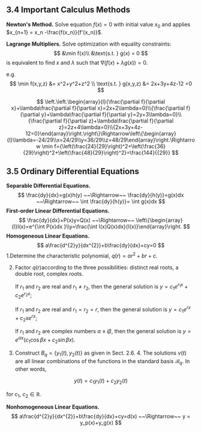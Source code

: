 ## 3.4 Important Calculus Methods

**Newton's Method.** Solve equation $f(x)=0$ with initial value $x_0$ and applies $x_{n+1} = x_n -\frac{f(x_n)}{f'(x_n)}$.

**Lagrange Multipliers.** Solve optimization with equality constraints:
$$
&\min f(x)\\
&\text{s.t. } g(x) = 0
$$
is equivalent to find $x$ and $\lambda$ such that $\nabla (f(x)+\lambda g(x)) = 0$​.

e.g. 
$$
\min f(x,y,z) &= x^2+y^2+z^2 \\
\text{s.t. } g(x,y,z) &= 2x+3y+4z-12 =0
$$

$$
\left.\left.\begin{array}{l}{\frac{\partial f}{\partial x}+\lambda\frac{\partial f}{\partial x}=2x+2\lambda=0}\\{\frac{\partial f}{\partial y}+\lambda\frac{\partial f}{\partial y}=2y+3\lambda=0}\\{\frac{\partial f}{\partial z}+\lambda\frac{\partial f}{\partial z}=2z+4\lambda=0}\\{2x+3y+4z-12=0}\end{array}\right.\right\}\Rightarrow\left\{\begin{array}{l}\lambda=-24/29\\x=24/29\\y=36/29\\z=48/29\end{array}\right.\Rightarrow \min f={\left(\frac{24}{29}\right)^2+\left(\frac{36}{29}\right)^2+\left(\frac{48}{29}\right)^2}=\frac{144}{{29}}
$$

## 3.5 Ordinary Differential Equations

**Separable Differential Equations.** 
$$
\frac{dy}{dx}=g(x)h(y) ~~\Rightarrow~~ \frac{dy}{h(y)}=g(x)dx ~~\Rightarrow~~ \int \frac{dy}{h(y)}= \int g(x)dx
$$
**First-order Linear Differential Equations.** 
$$
\frac{dy}{dx}+P(x)y=Q(x) ~~\Rightarrow~~ \left\{\begin{array}{l}I(x)=e^{\int P(x)dx }\\y=\frac{\int I(x)Q(x)dx}{I(x)}\end{array}\right.
$$
**Homogeneous Linear Equations.**
$$
a\frac{d^{2}y}{dx^{2}}+b\frac{dy}{dx}+cy=0
$$
   1.Determine the characteristic polynomial, $q(r)=ar^2+br+c.$ 

2. Factor $q(r)$​ according to the three possibilities: distinct real roots, a double root, complex roots.

    If $r_{1}$ and $r_{2}$ are real and $r_1\neq r_2$, then the general solution is $y=c_1e^{r_1x}+c_2e^{r_2x};$ 

   If $r_1$ and $r_2$ are real and $r_1=r_2=r$, then the general solution is $y=c_1e^{rx}+c_2xe^{rx};$

   If $r_{1}$ and $r_{2}$ are complex numbers $\alpha\pm i\beta$, then the general solution is $y=e^{\alpha x}(c_{1}\cos\beta x+c_{2}\sin\beta x).$

3. Construct $B_q=\{y_1(t),y_2(t)\}$ as given in Sect. 2.6. 4. The solutions $\nu(t)$ are all linear combinations of the functions in the standard basis $\mathcal{B}_q$. In other words,

$$
y(t)=c_{1}y_{1}(t)+c_{2}y_{2}(t)
$$

for $c_1,\:c_2\in\mathbb{R}.$

**Nonhomogeneous Linear Equations.** 
$$
a\frac{d^{2}y}{dx^{2}}+b\frac{dy}{dx}+cy=d(x) ~~\Rightarrow~~ y = y_p(x)+y_g(x)
$$
